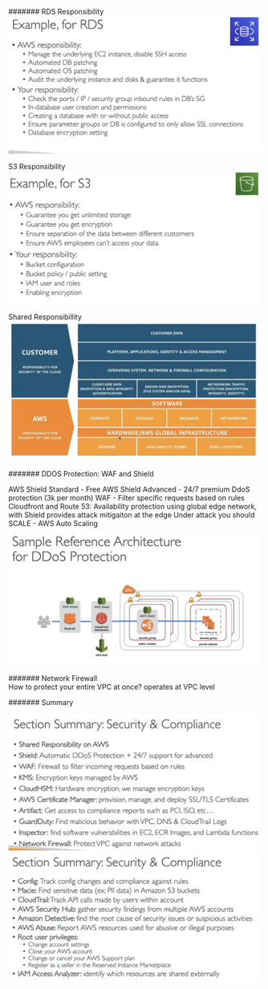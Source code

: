 #######
RDS Responsibility
![](imgs/rds-responsibility.png)

S3 Responsibility
![](imgs/s3-responsibility.png)

Shared Responsibillity
![](imgs/responsibilities.png)


#######
DDOS Protection: WAF and Shield

AWS Shield Standard - Free 
AWS Shield Advanced - 24/7 premium DdoS protection (3k per month)
WAF - Filter specific requests based on rules
Cloudfront and Route 53: Availability protection using global edge network, 
with Shield provides attack mitigaiton at the edge
Under attack you should SCALE - AWS Auto Scaling

![](imgs/sample-protection.png)

#######
Network Firewall\
How to protect your entire VPC at once?
operates at VPC level

#######
Summary

![](imgs/summary-security1.png)![](imgs/summary-security2.png)